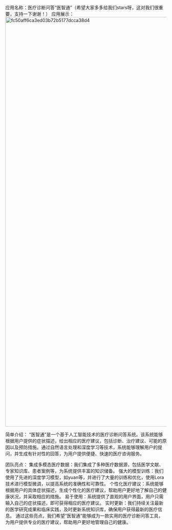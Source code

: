 应用名称：医疗诊断问答“医智通”（希望大家多多给我们stars呀，这对我们很重要，支持一下谢谢！）
应用展示：
<img width="1280" alt="fc50aff6ca3ed03b72b5177dcca38d4" src="https://github.com/user-attachments/assets/f63b3f63-cacd-4784-8fd3-1e12a357b6c4">

简单介绍： “医智通”是一个基于人工智能技术的医疗诊断问答系统。该系统能够根据用户提供的症状描述，给出相应的医疗建议，包括诊断、治疗建议、可能的原因以及预防措施。通过自然语言处理和深度学习等技术，系统能够理解用户的提问，并生成有针对性的回答，为用户提供便捷、快速的医疗咨询服务。

团队亮点：
集成多模态医疗数据：我们集成了多种医疗数据源，包括医学文献、专家知识库、患者案例等，为系统提供丰富的知识储备。
强大的模型训练：我们使用了先进的深度学习模型，如yuan等，并进行了大量的训练和优化，使用Lora技术进行模型微调，以提高系统的准确性和可靠性。
个性化医疗建议：系统能够根据用户的具体症状描述，生成个性化的医疗建议，帮助用户更好地了解自己的健康状况，并采取相应的措施。
易于使用：系统提供了直观的用户界面，用户只需输入自己的症状描述，即可获得相应的医疗建议。
实时更新：我们持续关注最新的医学研究成果和临床实践，及时更新系统知识库，确保用户获得最新的医疗信息。
通过这些亮点，我们希望“医智通”能够成为一款实用的医疗诊断问答工具，为用户提供专业的医疗建议，帮助用户更好地管理自己的健康。
